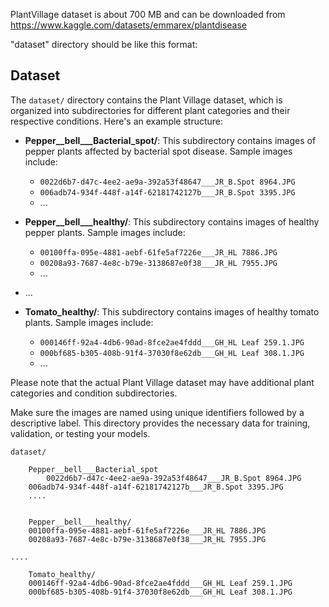 PlantVillage dataset is about 700 MB and can be downloaded from https://www.kaggle.com/datasets/emmarex/plantdisease

"dataset" directory should be like this format:

## Dataset

The `dataset/` directory contains the Plant Village dataset, which is organized into subdirectories for different plant categories and their respective conditions. Here's an example structure:

- **Pepper__bell___Bacterial_spot/**: This subdirectory contains images of pepper plants affected by bacterial spot disease. Sample images include:
  - `0022d6b7-d47c-4ee2-ae9a-392a53f48647___JR_B.Spot 8964.JPG`
  - `006adb74-934f-448f-a14f-62181742127b___JR_B.Spot 3395.JPG`
  - ...

- **Pepper__bell___healthy/**: This subdirectory contains images of healthy pepper plants. Sample images include:
  - `00100ffa-095e-4881-aebf-61fe5af7226e___JR_HL 7886.JPG`
  - `00208a93-7687-4e8c-b79e-3138687e0f38___JR_HL 7955.JPG`
  - ...

- ...

- **Tomato_healthy/**: This subdirectory contains images of healthy tomato plants. Sample images include:
  - `000146ff-92a4-4db6-90ad-8fce2ae4fddd___GH_HL Leaf 259.1.JPG`
  - `000bf685-b305-408b-91f4-37030f8e62db___GH_HL Leaf 308.1.JPG`
  - ...

Please note that the actual Plant Village dataset may have additional plant categories and condition subdirectories.

Make sure the images are named using unique identifiers followed by a descriptive label. This directory provides the necessary data for training, validation, or testing your models.

    dataset/
    
       	Pepper__bell___Bacterial_spot
       	 	0022d6b7-d47c-4ee2-ae9a-392a53f48647___JR_B.Spot 8964.JPG
  		006adb74-934f-448f-a14f-62181742127b___JR_B.Spot 3395.JPG
		....
  
    
    	Pepper__bell___healthy/
		00100ffa-095e-4881-aebf-61fe5af7226e___JR_HL 7886.JPG
		00208a93-7687-4e8c-b79e-3138687e0f38___JR_HL 7955.JPG
	
   	.... 
   	
    	Tomato_healthy/
		000146ff-92a4-4db6-90ad-8fce2ae4fddd___GH_HL Leaf 259.1.JPG
		000bf685-b305-408b-91f4-37030f8e62db___GH_HL Leaf 308.1.JPG
		
